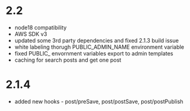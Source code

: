 # 2.2

- node18 compatibility
- AWS SDK v3
- updated some 3rd party dependencies and fixed 2.1.3 build issue
- white labeling thorugh PUBLIC_ADMIN_NAME environment variable
- fixed PUBLIC\_ envornment variables export to admin templates
- caching for search posts and get one post

# 2.1.4

- added new hooks - post/preSave, post/postSave, post/postPublish
